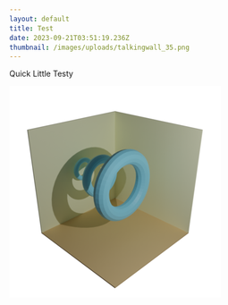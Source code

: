 ```yaml
---
layout: default
title: Test
date: 2023-09-21T03:51:19.236Z
thumbnail: /images/uploads/talkingwall_35.png
---
```

Quick Little Testy

![Thumbnail](/images/uploads/talkingwall_35.png)